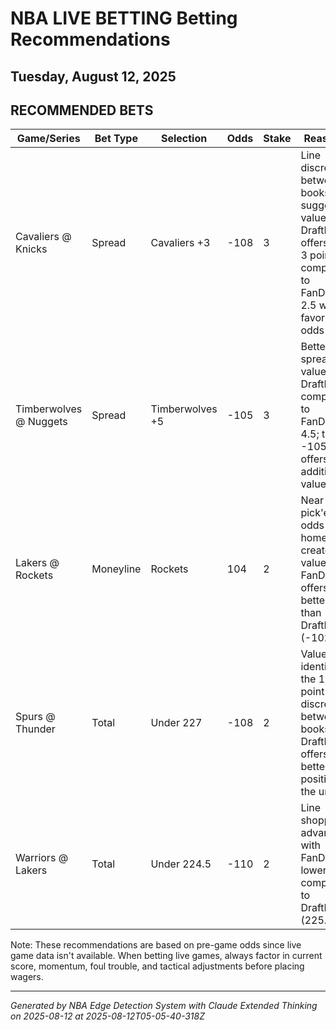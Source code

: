 # NBA LIVE BETTING Betting Recommendations
## Tuesday, August 12, 2025

## RECOMMENDED BETS
| Game/Series | Bet Type | Selection | Odds | Stake | Reasoning |
|-------------|----------|-----------|------|-------|-----------|
| Cavaliers @ Knicks | Spread | Cavaliers +3 | -108 | 3 | Line discrepancy between books suggests value; DraftKings offers a full 3 points compared to FanDuel's 2.5 with favorable odds |
| Timberwolves @ Nuggets | Spread | Timberwolves +5 | -105 | 3 | Better spread value on DraftKings compared to FanDuel's 4.5; the -105 price offers additional value |
| Lakers @ Rockets | Moneyline | Rockets | 104 | 2 | Near pick'em odds for a home team creates value; FanDuel offers better price than DraftKings (-102) |
| Spurs @ Thunder | Total | Under 227 | -108 | 2 | Value identified in the 1.5 point total discrepancy between books; DraftKings offers better position on the under |
| Warriors @ Lakers | Total | Under 224.5 | -110 | 2 | Line shopping advantage with FanDuel's lower total compared to DraftKings (225.5) |

Note: These recommendations are based on pre-game odds since live game data isn't available. When betting live games, always factor in current score, momentum, foul trouble, and tactical adjustments before placing wagers.

---
*Generated by NBA Edge Detection System with Claude Extended Thinking on 2025-08-12 at 2025-08-12T05-05-40-318Z*
